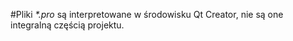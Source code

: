 #Pliki <i>*.pro</i> są interpretowane w środowisku Qt Creator, nie są one integralną częścią projektu.
